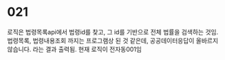 # 021
로직은 법령목록api에서 법령id를 찾고, 그 id를 기반으로 전체 법률을 검색하는 것임. 
법령목록, 법령내용조회 까지는 프로그램상 된 것 같은데, 공공데이터응답이 올바르지 않습니다. 라는 결과 출력됨. 
현재 로직이 전자동001임
